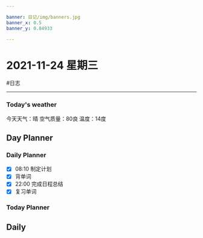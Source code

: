 ```yaml
---

banner: 日记/img/banners.jpg
banner_x: 0.5
banner_y: 0.84933

---
```

# 2021-11-24 星期三
#日志 

---

### Today's weather
今天天气：晴
空气质量：80良
温度：14度
## Day Planner

### Daily Planner
- [x] 08:10 制定计划
- [x] 背单词
- [x] 22:00 完成日程总结
- [x] 复习单词

### Today Planner

## Daily


